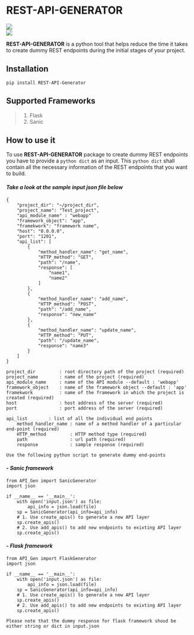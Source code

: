 # REST-API-GENERATOR
[![](https://img.shields.io/badge/pypi-v1.0.1-blue)](https://pypi.org/project/REST-API-Generator/)  
![](https://img.shields.io/badge/python-v3.6%7Cv3.7%7Cv3.8%7Cv3.9-brightgreen)

**REST-API-GENERATOR** is a python tool that helps reduce the time it takes to create dummy REST endpoints during the initial stages of your project.

## Installation
` pip install REST-API-Generator `

## Supported Frameworks
>1. Flask
>2. Sanic

## How to use it

To use **REST-API-GENERATOR** package to create dummy REST endpoints you have to provide a `python dict` as an input. This `python dict` shall contain all the necessary information of the REST endpoints that you want to build.  

#### *Take a look at the sample input json file below*

```
{  
    "project_dir": "~/project_dir",  
    "project_name": "Test_project",
    "api_module_name" : "webapp" 
    "framework_object": "app",
    "framekwork": "framework name",  
    "host": "0.0.0.0",  
    "port": "1201",  
    "api_list": [ 
        {  
            "method_handler_name": "get_name",  
            "HTTP_method": "GET",  
            "path": "/name",  
            "response": [  
                "name1",  
                "name2"  
            ]  
        },  
        {  
            "method_handler_name": "add_name",  
            "HTTP_method": "POST",  
            "path": "/add_name",  
            "response": "new_name"  
        },  
        {  
            "method_handler_name": "update_name",  
            "HTTP_method": "PUT",  
            "path": "/update_name",  
            "response": "name3"  
        }
    ]  
}  
```
```
project_dir         : root directory path of the project (required)
project_name        : name of the project (required)
api_module_name     : name of the API module --default : 'webapp'
framework_object    : name of the framework object --default : 'app'
framekwork          : name of the framework in which the project is created (required)
host                : host address of the server (required)
port                : port address of the server (required)

api_list        : list of all the individual end points
    method_handler_name : name of a method handler of a particular end-point (required)
    HTTP_method         : HTTP method type (required)
    path                : url path (required)
    response            : sample response (required)
```


` Use the following python script to generate dummy end-points `

#### - ***Sanic framework***
```
from API_Gen import SanicGenerator
import json

if __name__ == '__main__':
    with open('input.json') as file:
        api_info = json.load(file)
    sp = SanicGenerator(api_info=api_info)
    # 1. Use create_apis() to generate a new API layer
    sp.create_apis()
    # 2. Use add_apis() to add new endpoints to exixting API layer
    sp.create_apis()
```

#### - ***Flask framework***
```
from API_Gen import FlaskGenerator
import json

if __name__ == '__main__':
    with open('input.json') as file:
        api_info = json.load(file)
    sp = SanicGenerator(api_info=api_info)
    # 1. Use create_apis() to generate a new API layer
    sp.create_apis()
    # 2. Use add_apis() to add new endpoints to exixting API layer
    sp.create_apis()
```

`Please note that the dummy response for flask framework shoud be either string or dict in input.json`
